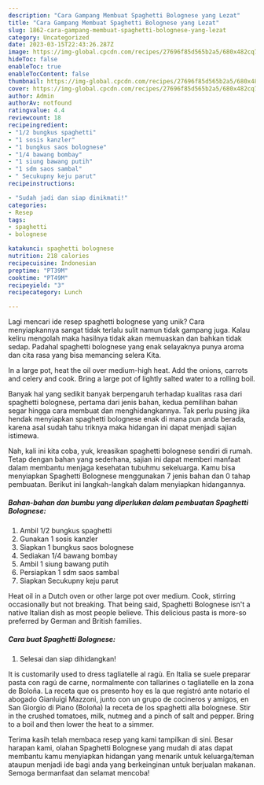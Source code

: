 ```yaml
---
description: "Cara Gampang Membuat Spaghetti Bolognese yang Lezat"
title: "Cara Gampang Membuat Spaghetti Bolognese yang Lezat"
slug: 1862-cara-gampang-membuat-spaghetti-bolognese-yang-lezat
category: Uncategorized
date: 2023-03-15T22:43:26.287Z
image: https://img-global.cpcdn.com/recipes/27696f85d565b2a5/680x482cq70/spaghetti-bolognese-foto-resep-utama.jpg
hideToc: false
enableToc: true
enableTocContent: false
thumbnail: https://img-global.cpcdn.com/recipes/27696f85d565b2a5/680x482cq70/spaghetti-bolognese-foto-resep-utama.jpg
cover: https://img-global.cpcdn.com/recipes/27696f85d565b2a5/680x482cq70/spaghetti-bolognese-foto-resep-utama.jpg
author: Admin
authorAv: notfound
ratingvalue: 4.4
reviewcount: 18
recipeingredient:
- "1/2 bungkus spaghetti"
- "1 sosis kanzler"
- "1 bungkus saos bolognese"
- "1/4 bawang bombay"
- "1 siung bawang putih"
- "1 sdm saos sambal"
- " Secukupny keju parut"
recipeinstructions:

- "Sudah jadi dan siap dinikmati!"
categories:
- Resep
tags:
- spaghetti
- bolognese

katakunci: spaghetti bolognese 
nutrition: 218 calories
recipecuisine: Indonesian
preptime: "PT39M"
cooktime: "PT49M"
recipeyield: "3"
recipecategory: Lunch

---
```





Lagi mencari ide resep spaghetti bolognese yang unik? Cara menyiapkannya sangat tidak terlalu sulit namun tidak gampang juga. Kalau keliru mengolah maka hasilnya tidak akan memuaskan dan bahkan tidak sedap. Padahal spaghetti bolognese yang enak selayaknya punya aroma dan cita rasa yang bisa memancing selera Kita.





In a large pot, heat the oil over medium-high heat. Add the onions, carrots and celery and cook. Bring a large pot of lightly salted water to a rolling boil.

Banyak hal yang sedikit banyak berpengaruh terhadap kualitas rasa dari spaghetti bolognese, pertama dari jenis bahan, kedua pemilihan bahan segar hingga cara membuat dan menghidangkannya. Tak perlu pusing jika hendak menyiapkan spaghetti bolognese enak di mana pun anda berada, karena asal sudah tahu triknya maka hidangan ini dapat menjadi sajian istimewa.






Nah, kali ini kita coba, yuk, kreasikan spaghetti bolognese sendiri di rumah. Tetap dengan bahan yang sederhana, sajian ini dapat memberi manfaat dalam membantu menjaga kesehatan tubuhmu sekeluarga. Kamu bisa menyiapkan Spaghetti Bolognese menggunakan 7 jenis bahan dan 0 tahap pembuatan. Berikut ini langkah-langkah dalam menyiapkan hidangannya.

<!--inarticleads1-->

##### Bahan-bahan dan bumbu yang diperlukan dalam pembuatan Spaghetti Bolognese:

1. Ambil 1/2 bungkus spaghetti
1. Gunakan 1 sosis kanzler
1. Siapkan 1 bungkus saos bolognese
1. Sediakan 1/4 bawang bombay
1. Ambil 1 siung bawang putih
1. Persiapkan 1 sdm saos sambal
1. Siapkan  Secukupny keju parut


Heat oil in a Dutch oven or other large pot over medium. Cook, stirring occasionally but not breaking. That being said, Spaghetti Bolognese isn&#39;t a native Italian dish as most people believe. This delicious pasta is more-so preferred by German and British families. 

<!--inarticleads2-->

##### Cara buat Spaghetti Bolognese:


1. Selesai dan siap dihidangkan!

It is customarily used to dress tagliatelle al ragù. En Italia se suele preparar pasta con ragú de carne, normalmente con tallarines o tagliatelle en la zona de Boloña. La receta que os presento hoy es la que registró ante notario el abogado Gianluigi Mazzoni, junto con un grupo de cocineros y amigos, en San Giorgio di Piano (Boloña) la receta de los spaghetti alla bolognese. Stir in the crushed tomatoes, milk, nutmeg and a pinch of salt and pepper. Bring to a boil and then lower the heat to a simmer. 

Terima kasih telah membaca resep yang kami tampilkan di sini. Besar harapan kami, olahan Spaghetti Bolognese yang mudah di atas dapat membantu kamu menyiapkan hidangan yang menarik untuk keluarga/teman ataupun menjadi ide bagi anda yang berkeinginan untuk berjualan makanan. Semoga bermanfaat dan selamat mencoba!
